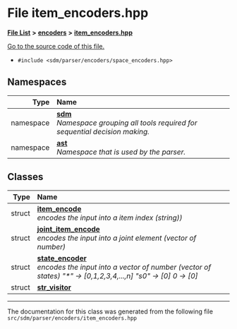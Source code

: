 
# File item\_encoders.hpp

<link rel="stylesheet" href="https://cdnjs.cloudflare.com/ajax/libs/KaTeX/0.5.1/katex.min.css">
<link rel="stylesheet" href="https://cdn.jsdelivr.net/github-markdown-css/2.2.1/github-markdown.css"/>



[**File List**](files.md) **>** [**encoders**](dir_26a62d7ea2bd3315be1d2a3057f158c4.md) **>** [**item\_encoders.hpp**](item__encoders_8hpp.md)

[Go to the source code of this file.](item__encoders_8hpp_source.md)



* `#include <sdm/parser/encoders/space_encoders.hpp>`









## Namespaces

| Type | Name |
| ---: | :--- |
| namespace | [**sdm**](namespacesdm.md) <br>_Namespace grouping all tools required for sequential decision making._  |
| namespace | [**ast**](namespacesdm_1_1ast.md) <br>_Namespace that is used by the parser._  |

## Classes

| Type | Name |
| ---: | :--- |
| struct | [**item\_encode**](structsdm_1_1ast_1_1item__encode.md) <br>_encodes the input into a item index (string))_  |
| struct | [**joint\_item\_encode**](classsdm_1_1ast_1_1joint__item__encode.md) <br>_encodes the input into a joint element (vector of number)_  |
| struct | [**state\_encoder**](structsdm_1_1ast_1_1state__encoder.md) <br>_encodes the input into a vector of number (vector of states) "\*" -&gt; [0,1,2,3,4,...,n] "s0" -&gt; [0] 0 -&gt; [0]_  |
| struct | [**str\_visitor**](structsdm_1_1ast_1_1str__visitor.md) <br> |














------------------------------
The documentation for this class was generated from the following file `src/sdm/parser/encoders/item_encoders.hpp`